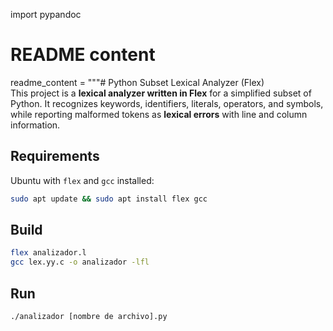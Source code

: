 import pypandoc

# README content
readme_content = """# Python Subset Lexical Analyzer (Flex)  
This project is a **lexical analyzer written in Flex** for a simplified subset of Python. It recognizes keywords, identifiers, literals, operators, and symbols, while reporting malformed tokens as **lexical errors** with line and column information.  

## Requirements  
Ubuntu with `flex` and `gcc` installed:  
```bash
sudo apt update && sudo apt install flex gcc
```

## Build
```bash
flex analizador.l
gcc lex.yy.c -o analizador -lfl
```


## Run

```bash
./analizador [nombre de archivo].py
```
